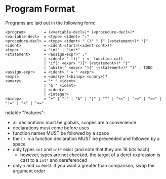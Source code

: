 # Program Format

Programs are laid out in the following form:

```abnf
<program>        = (<variable-decl>)* (<procedure-decl>)*
<variable-decl>  = <type> <ident> ";"
<procedure-decl> = <type> <ident> " ()" " {" (<statement>)* "}"
<ident>          = <ident-start>(<ident-cont>)*
<type>           = "int" | "int*"
<statement>      = <assign-expr>" ;"
                 | <ident> " ();" ; <- function call
                 | "if(" <expr> "){" (<statement>)* "}"
                 | "while(" <expr> "){" (<statement>)* "}" ; TODO
<assign-expr>    = <ident> " = " <expr>
<expr>           = <unary> (<binop> <unary>)?
<unary>          = "* " <ident>
                 | "& " <ident>
                 | <ident>
                 | <integer>
<binop>          = "+" | "-" | "&" | "|" | "^" | "<<" | ">>" | "==" | "!=" | "<" | "<="
```

notable "features":

- all declarations must be globals, scopes are a convenience
- declarations must come before uses
- function names MUST be followed by a space
- the `()` in a function declaration MUST be preceeded and followed by a space
- only types `int` and `int*` exist (and note that they are 16 bits each)
  - however, types are not checked, the target of a deref expression is cast to a `int*` and dereferenced
- only `<` and `<=` exist. if you want a greater than comparison, swap the argument order
